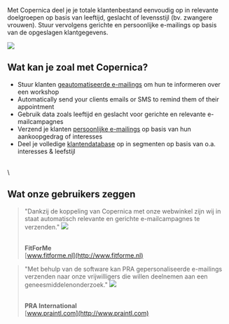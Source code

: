 Met Copernica deel je je totale klantenbestand eenvoudig op in relevante
doelgroepen op basis van leeftijd, geslacht of levensstijl (bv. zwangere
vrouwen). Stuur vervolgens gerichte en persoonlijke e-mailings op basis
van de opgeslagen klantgegevens.

![](Copernicacom/health-copernica.jpg)

Wat kan je zoal met Copernica?
------------------------------

-   Stuur klanten [geautomatiseerde
    e-mailings](http://www.copernica.com/nl/functies/e-mailings/automatiseer-je-campagnes "Automatiseer je campagnes")
    om hun te informeren over een workshop
-   Automatically send your clients emails or SMS to remind them of
    their appointment
-   Gebruik data zoals leeftijd en geslacht voor gerichte en relevante
    e-mailcampagnes
-   Verzend je klanten [persoonlijke
    e-mailings](http://www.copernica.com/nl/functies/e-mailings/maak-zelf-slimme-e-mailings "Maak en personaliseer zelf e-mailings")
    op basis van hun aankoopgedrag of interesses
-   Deel je volledige
    [klantendatabase](http://www.copernica.com/nl/functies/profielen/maak-je-eigen-database "Maak je eigen database")
    op in segmenten op basis van o.a. interesses & leefstijl

\
\

Wat onze gebruikers zeggen
--------------------------

> "Dankzij de koppeling van Copernica met onze webwinkel zijn wij in
> staat automatisch relevante en gerichte e-mailcampagnes te verzenden."
> ![](testimonials/fitforme.png)
>
> \
> **FitForMe**\
> [www.fitforme.nl](http://www.fitforme.nl)

> "Met behulp van de software kan PRA gepersonaliseerde e-mailings
> verzenden naar onze vrijwilligers die willen deelnemen aan een
> geneesmiddelenonderzoek." ![](testimonials/praintl.png)
>
> \
> **PRA International**\
> [www.praintl.com](http://www.praintl.com)
